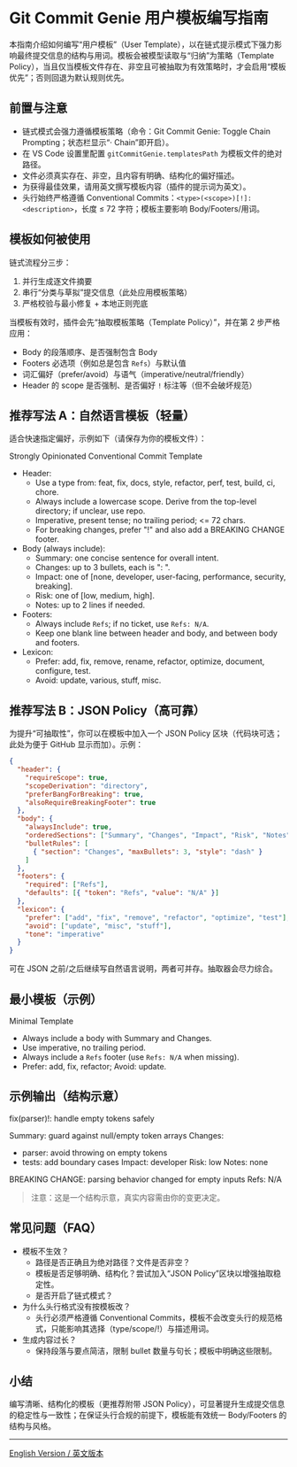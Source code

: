 # Git Commit Genie 用户模板编写指南

本指南介绍如何编写“用户模板”（User Template），以在链式提示模式下强力影响最终提交信息的结构与用词。模板会被模型读取与“归纳”为策略（Template Policy），当且仅当模板文件存在、非空且可被抽取为有效策略时，才会启用“模板优先”；否则回退为默认规则优先。

## 前置与注意

- 链式模式会强力遵循模板策略（命令：Git Commit Genie: Toggle Chain Prompting；状态栏显示“· Chain”即开启）。
- 在 VS Code 设置里配置 `gitCommitGenie.templatesPath` 为模板文件的绝对路径。
- 文件必须真实存在、非空，且内容有明确、结构化的偏好描述。
- 为获得最佳效果，请用英文撰写模板内容（插件的提示词为英文）。
- 头行始终严格遵循 Conventional Commits：`<type>(<scope>)[!]: <description>`，长度 ≤ 72 字符；模板主要影响 Body/Footers/用词。

## 模板如何被使用

链式流程分三步：
1) 并行生成逐文件摘要
2) 串行“分类与草拟”提交信息（此处应用模板策略）
3) 严格校验与最小修复 + 本地正则兜底

当模板有效时，插件会先“抽取模板策略（Template Policy）”，并在第 2 步严格应用：

- Body 的段落顺序、是否强制包含 Body
- Footers 必选项（例如总是包含 `Refs`）与默认值
- 词汇偏好（prefer/avoid）与语气（imperative/neutral/friendly）
- Header 的 scope 是否强制、是否偏好 `!` 标注等（但不会破坏规范）

## 推荐写法 A：自然语言模板（轻量）

适合快速指定偏好，示例如下（请保存为你的模板文件）：

Strongly Opinionated Conventional Commit Template
- Header:
  - Use a type from: feat, fix, docs, style, refactor, perf, test, build, ci, chore.
  - Always include a lowercase scope. Derive from the top-level directory; if unclear, use repo.
  - Imperative, present tense; no trailing period; <= 72 chars.
  - For breaking changes, prefer "!" and also add a BREAKING CHANGE footer.
- Body (always include):
  - Summary: one concise sentence for overall intent.
  - Changes: up to 3 bullets, each is "<file-or-scope>: <concise change>".
  - Impact: one of [none, developer, user-facing, performance, security, breaking].
  - Risk: one of [low, medium, high].
  - Notes: up to 2 lines if needed.
- Footers:
  - Always include `Refs`; if no ticket, use `Refs: N/A`.
  - Keep one blank line between header and body, and between body and footers.
- Lexicon:
  - Prefer: add, fix, remove, rename, refactor, optimize, document, configure, test.
  - Avoid: update, various, stuff, misc.

## 推荐写法 B：JSON Policy（高可靠）

为提升“可抽取性”，你可以在模板中加入一个 JSON Policy 区块（代码块可选；此处为便于 GitHub 显示而加）。示例：

```json
{
  "header": {
    "requireScope": true,
    "scopeDerivation": "directory",
    "preferBangForBreaking": true,
    "alsoRequireBreakingFooter": true
  },
  "body": {
    "alwaysInclude": true,
    "orderedSections": ["Summary", "Changes", "Impact", "Risk", "Notes"],
    "bulletRules": [
      { "section": "Changes", "maxBullets": 3, "style": "dash" }
    ]
  },
  "footers": {
    "required": ["Refs"],
    "defaults": [{ "token": "Refs", "value": "N/A" }]
  },
  "lexicon": {
    "prefer": ["add", "fix", "remove", "refactor", "optimize", "test"],
    "avoid": ["update", "misc", "stuff"],
    "tone": "imperative"
  }
}
```

可在 JSON 之前/之后继续写自然语言说明，两者可并存。抽取器会尽力综合。

## 最小模板（示例）

Minimal Template
- Always include a body with Summary and Changes.
- Use imperative, no trailing period.
- Always include a `Refs` footer (use `Refs: N/A` when missing).
- Prefer: add, fix, refactor; Avoid: update.

## 示例输出（结构示意）

fix(parser)!: handle empty tokens safely

Summary: guard against null/empty token arrays
Changes:
- parser: avoid throwing on empty tokens
- tests: add boundary cases
Impact: developer
Risk: low
Notes: none

BREAKING CHANGE: parsing behavior changed for empty inputs
Refs: N/A

> 注意：这是一个结构示意，真实内容需由你的变更决定。

## 常见问题（FAQ）

- 模板不生效？
  - 路径是否正确且为绝对路径？文件是否非空？
  - 模板是否足够明确、结构化？尝试加入“JSON Policy”区块以增强抽取稳定性。
  - 是否开启了链式模式？
- 为什么头行格式没有按模板改？
  - 头行必须严格遵循 Conventional Commits，模板不会改变头行的规范格式，只能影响其选择（type/scope/!）与描述用词。
- 生成内容过长？
  - 保持段落与要点简洁，限制 bullet 数量与句长；模板中明确这些限制。

## 小结

编写清晰、结构化的模板（更推荐附带 JSON Policy），可显著提升生成提交信息的稳定性与一致性；在保证头行合规的前提下，模板能有效统一 Body/Footers 的结构与风格。

---

[English Version / 英文版本](./user-template-guide.md)
